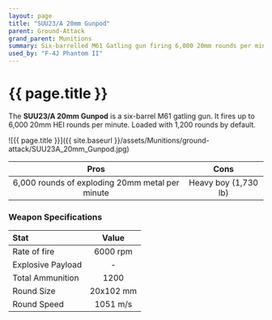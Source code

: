 ```yaml
---
layout: page
title: "SUU23/A 20mm Gunpod"
parent: Ground-Attack
grand_parent: Munitions
summary: Six-barrelled M61 Gatling gun firing 6,000 20mm rounds per minute.
used_by: "F-4J Phantom II"
---
```


# {{ page.title }}

The **SUU23/A 20mm Gunpod** is a six-barrel M61 gatling gun. It fires up to 6,000 20mm HEI rounds per minute. Loaded with 1,200 rounds by default.

![{{ page.title }}]({{ site.baseurl }}/assets/Munitions/ground-attack/SUU23A_20mm_Gunpod.jpg)

| Pros | Cons |
| :---: | :---: |
| 6,000 rounds of exploding 20mm metal per minute | Heavy boy (1,730 lb) |

### Weapon Specifications

| Stat | Value |
|:-----|:-----:|
| Rate of fire | 6000 rpm |
| Explosive Payload | - |
| Total Ammunition | 1200 |
| Round Size | 20x102 mm  |
| Round Speed | 1051 m/s |
